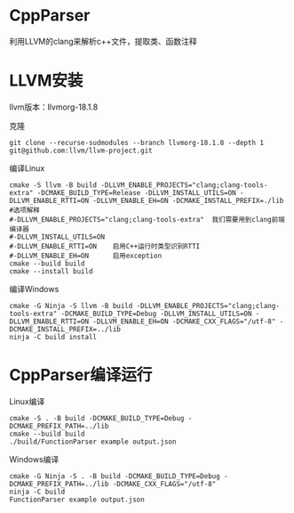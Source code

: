 # CppParser
利用LLVM的clang来解析c++文件，提取类、函数注释

# LLVM安装
llvm版本：llvmorg-18.1.8

克隆
```shell
git clone --recurse-sudmodules --branch llvmorg-18.1.8 --depth 1 git@github.com:llvm/llvm-project.git
```

编译Linux
```shell
cmake -S llvm -B build -DLLVM_ENABLE_PROJECTS="clang;clang-tools-extra" -DCMAKE_BUILD_TYPE=Release -DLLVM_INSTALL_UTILS=ON -DLLVM_ENABLE_RTTI=ON -DLLVM_ENABLE_EH=ON -DCMAKE_INSTALL_PREFIX=./lib
#选项解释
#-DLLVM_ENABLE_PROJECTS="clang;clang-tools-extra"  我们需要用到clang前端编译器
#-DLLVM_INSTALL_UTILS=ON
#-DLLVM_ENABLE_RTTI=ON    启用C++运行时类型识别RTTI
#-DLLVM_ENABLE_EH=ON      启用exception
cmake --build build
cmake --install build
```

编译Windows
```shell
cmake -G Ninja -S llvm -B build -DLLVM_ENABLE_PROJECTS="clang;clang-tools-extra" -DCMAKE_BUILD_TYPE=Debug -DLLVM_INSTALL_UTILS=ON -DLLVM_ENABLE_RTTI=ON -DLLVM_ENABLE_EH=ON -DCMAKE_CXX_FLAGS="/utf-8" -DCMAKE_INSTALL_PREFIX=../lib
ninja -C build install
```

# CppParser编译运行

Linux编译
```shell
cmake -S . -B build -DCMAKE_BUILD_TYPE=Debug -DCMAKE_PREFIX_PATH=../lib
cmake --build build
./build/FunctionParser example output.json
```

Windows编译
```shell
cmake -G Ninja -S . -B build -DCMAKE_BUILD_TYPE=Debug -DCMAKE_PREFIX_PATH=../lib -DCMAKE_CXX_FLAGS="/utf-8"
ninja -C build
FunctionParser example output.json
```
